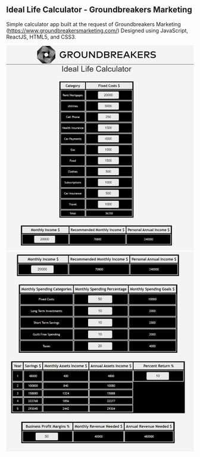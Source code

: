 ## Ideal Life Calculator - Groundbreakers Marketing ##

Simple calculator app built at the request of Groundbreakers Marketing (https://www.groundbreakersmarketing.com/)
Designed using JavaScript, ReactJS, HTML5, and CSS3.

![Calculator1](https://github.com/javida1492/life-calculator/blob/master/public/calculator1.png)
![Calculator2](https://github.com/javida1492/life-calculator/blob/master/public/calculator2.png)
